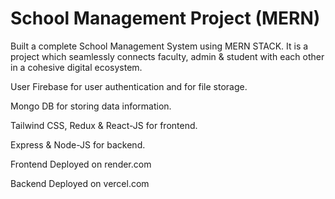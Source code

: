 # School Management Project (MERN)

Built a complete School Management System using MERN STACK. It is a project which seamlessly connects faculty, admin & student with each other in a cohesive digital ecosystem. 

User Firebase for user authentication and for file storage.

Mongo DB for storing data information.

Tailwind CSS, Redux & React-JS for frontend.

Express & Node-JS for backend.

Frontend Deployed on render.com

Backend Deployed on vercel.com
